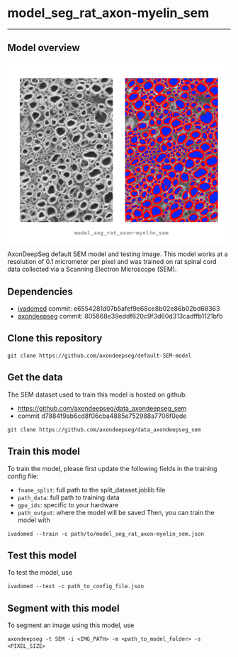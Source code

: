 # model_seg_rat_axon-myelin_sem
---

## Model overview
![image of segmentation obtained from this model](sem_model_preview.png)

AxonDeepSeg default SEM model and testing image. This model works at a resolution of 0.1 micrometer per pixel and was trained on rat spinal cord data collected via a Scanning Electron Microscope (SEM).

## Dependencies
- [ivadomed](https://ivadomed.org/) commit: e6554281d07b5afef9e68ce8b02e86b02bd68363
- [axondeepseg](https://axondeepseg.readthedocs.io/en/latest/) commit: 805868e39eddf620c9f3d60d313cadffb1121bfb

## Clone this repository
```
git clone https://github.com/axondeepseg/default-SEM-model
```

## Get the data
The SEM dataset used to train this model is hosted on github:
- https://github.com/axondeepseg/data_axondeepseg_sem
- commit d7884f9ab6cd8f06cba4885e752988a7706f0ede

```
git clone https://github.com/axondeepseg/data_axondeepseg_sem
```

## Train this model
To train the model, please first update the following fields in the training config file:
- `fname_split`: full path to the split_dataset.joblib file
- `path_data`: full path to training data
- `gpu_ids`: specific to your hardware
- `path_output`: where the model will be saved
Then, you can train the model with
```
ivadomed --train -c path/to/model_seg_rat_axon-myelin_sem.json
```

## Test this model
To test the model, use
```
ivadomed --test -c path_to_config_file.json
```

## Segment with this model
To segment an image using this model, use
```
axondeepseg -t SEM -i <IMG_PATH> -m <path_to_model_folder> -s <PIXEL_SIZE>
```
